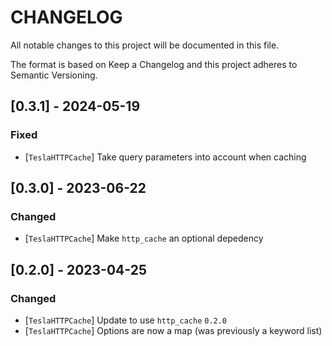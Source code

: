 # CHANGELOG

All notable changes to this project will be documented in this file.

The format is based on Keep a Changelog and this project adheres to Semantic Versioning.

## [0.3.1] - 2024-05-19

### Fixed

- [`TeslaHTTPCache`] Take query parameters into account when caching

## [0.3.0] - 2023-06-22

### Changed

- [`TeslaHTTPCache`] Make `http_cache` an optional depedency

## [0.2.0] - 2023-04-25

### Changed

- [`TeslaHTTPCache`] Update to use `http_cache` `0.2.0`
- [`TeslaHTTPCache`] Options are now a map (was previously a keyword list)
